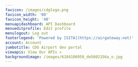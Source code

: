 ```yaml
---
favicon: /images/cdglogo.png
favicon_width: '80'
favicon_height: '40'
menuapidashboard: API Dashboard
menueditprofile: Edit profile
menulogout: Log out
footerlegend: 'Powered by [SITA](https://airgateway.net)'
account: Account
jumbotitle: CDG Airport dev portal
viewapis: View Our APIs »
backgroundimage: /images/6184106950_de5602156a_o.jpg
---
```


